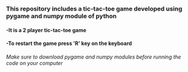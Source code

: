### This repository includes a tic-tac-toe game developed using pygame and numpy module of python
#### -It is a 2 player tic-tac-toe game
#### -To restart the game press 'R' key on the keyboard





###### Make sure to download pygame and numpy modules before running the code on your computer


